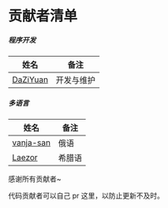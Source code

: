 ﻿# 贡献者清单

##### 程序开发

<table>
  <thead>
    <tr>
      <th>姓名</th>
      <th>备注</th>
    </tr>
  </thead>
  <tbody>
    <tr>
      <td>
        <a href="https://github.com/DaZiYuan">DaZiYuan</a>
      </td>
      <td>
        开发与维护
      </td>
    </tr>
  </tbody>
</table>

##### 多语言

<table>
  <thead>
    <tr>
      <th>姓名</th>
      <th>备注</th>
    </tr>
  </thead>
  <tbody>
	   <tr>
      <td>
        <a href="https://github.com/vanja-san">vanja-san</a>
      </td>
      <td>
        俄语
      </td>
    </tr>
    	   <tr>
      <td>
        <a href="https://github.com/Laezor">Laezor</a>
      </td>
      <td>
        希腊语
      </td>
    </tr>
  </tbody>
</table>

感谢所有贡献者~

代码贡献者可以自己 pr 这里，以防止更新不及时。

